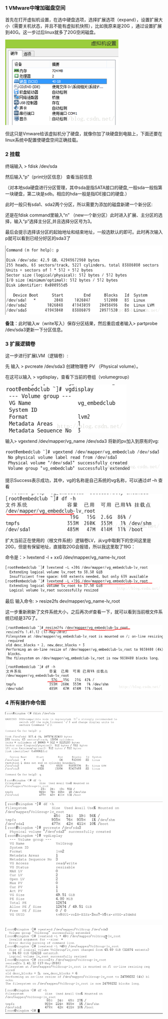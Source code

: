 

### 1 VMware中增加磁盘空间

首先在打开虚拟机设置，在选中硬盘选项，选择扩展选项（expand），设置扩展大小（需要关机状态，并且不能有虚拟机快照），比如我原来是20G ，通过设置扩展到40G。这一步过后linux就多了20G空闲磁盘。

![VMWare](pic/VMWare-01.png)

但这只是Vmware给该虚拟机分了硬盘，就像你加了块硬盘到电脑上，下面还要在linux系统中配置使硬盘空间正确挂载。

### 2 挂载

终端输入 > fdisk /dev/sda      

然后输入“p”（print分区信息）  查看当前信息 

（对本地sda硬盘进行分区管理，其中sda是指SATA接口的硬盘,一般sda一般指第一块硬盘，第二块是sdb。相应的hda一般是指IDE接口的硬盘.）

此时一般只有sda1、sda2两个分区，所以需要为添加的磁盘新建一个新分区:

还是在fdisk command里输入“n” （new一个新分区）此时进入扩展、主分区的选择，输入“p”选择主分区,并且选择分区号为3。

最后会提示选择该分区的起始地址和结束地址，一般选默认的即可。此时再次输入p就可以看到已经分好区的sda3了 

![VMWare](pic/VMWare-02.png)

**备注**：此时输入w（write写入）保存分区结果，然后重启或者输入> partprobe /dev/sda3更新一下分区信息。

### 3 扩展逻辑卷

这一步进行扩展LVM（逻辑卷）:

先 输入 > pvcreate /dev/sda3  创建物理卷 PV （Physical volume）。

在这可以输入 > vgdisplay，查看下当前的卷组（volumegroup）

![VMWare](pic/VMWare-03.png)

输入> vgextend /dev/mapper/vg_name  /dev/sda3  将新的pv加入到原有的vg: 

![VMWare](pic/VMWare-04.png)

提示Success表示成功，其中，vg的名称是自己系统的vg名称，可以通过df –h 查看

![VMWare](pic/VMWare-05.png)

扩大当前正在使用的（根文件系统）逻辑卷LV，从vg中取剩下的空间这里是20G，但是有保留地址，直接取20G会报错，所以我这里取了19G：

命令是：> lvextend -l + xxG  /dev/mapper/vg_name-lv_root

![VMWare](pic/VMWare-06.png)

最后  输入命令:  > resize2fs  dev/mapper/vg_name-lv_root

这一步重新刷新了文件系统大小，之后再次df查看一下，就可以看到当前根文件系统已经是37G了。

![VMWare](pic/VMWare-07.png)

### 4 所有操作命令图

![VMWare](pic/VMWare-08.png)

![VMWare](pic/VMWare-09.png)

![VMWare](pic/VMWare-10.png)
